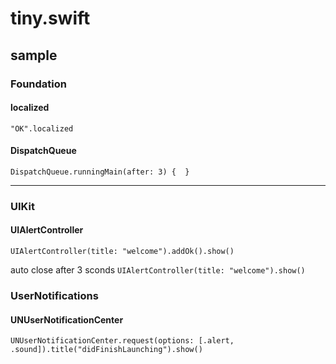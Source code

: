 # tiny.swift


## sample

### Foundation

#### localized

`"OK".localized`

#### DispatchQueue

`DispatchQueue.runningMain(after: 3) {	}`

***

### UIKit

####  UIAlertController
`UIAlertController(title: "welcome").addOk().show()`

auto close after 3 sconds
`UIAlertController(title: "welcome").show()`

### UserNotifications

#### UNUserNotificationCenter
`UNUserNotificationCenter.request(options: [.alert, .sound]).title("didFinishLaunching").show()`
